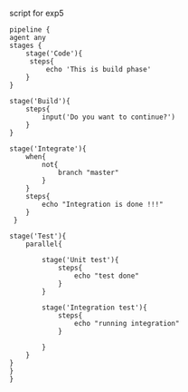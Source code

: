 script for exp5


    
    pipeline {
    agent any
    stages {
        stage('Code'){
         steps{
             echo 'This is build phase'
        }
    }
    
    stage('Build'){
        steps{
            input('Do you want to continue?')
        }
    }
    
    stage('Integrate'){
        when{
            not{
                branch "master"
            }
        }
        steps{
            echo "Integration is done !!!"
        }
     }
    
    stage('Test'){
        parallel{
            
            stage('Unit test'){
                steps{
                    echo "test done"
                }
            }
            
            stage('Integration test'){
                steps{
                    echo "running integration"
                }
                
            }
        }
    }
    }
    }
    
